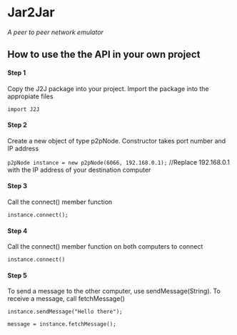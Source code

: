 # Jar2Jar
*A peer to peer network emulator*

## How to use the the API in your own project

#### Step 1
Copy the J2J package into your project.
Import the package into the appropiate files

```import J2J```

#### Step 2
Create a new object of type p2pNode. Constructor takes port number and IP address

```p2pNode instance = new p2pNode(6066, 192.168.0.1);```
//Replace 192.168.0.1 with the IP address of your destination computer   

#### Step 3
Call the connect() member function

```instance.connect();```

#### Step 4
Call the connect() member function on both computers to connect

```instance.connect()```

#### Step 5
To send a message to the other computer, use sendMessage(String). To receive a message, call fetchMessage()

```instance.sendMessage("Hello there");```

```message = instance.fetchMessage();```



